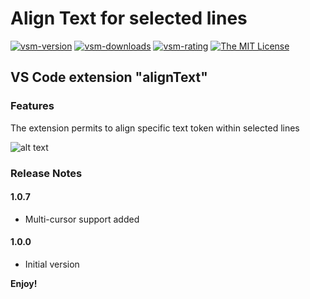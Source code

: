# Align Text for selected lines

[![vsm-version](https://img.shields.io/visual-studio-marketplace/v/SergeLamikhov.aligntokens?style=flat-square&label=VS%20Marketplace&logo=visual-studio-code)](https://marketplace.visualstudio.com/items?itemName=SergeLamikhov.aligntokens)
[![vsm-downloads](https://img.shields.io/visual-studio-marketplace/d/SergeLamikhov.aligntokens?style=flat-square&label=downloads&logo=visual-studio-code)](https://marketplace.visualstudio.com/items?itemName=SergeLamikhov.aligntokens)
[![vsm-rating](https://img.shields.io/visual-studio-marketplace/r/SergeLamikhov.aligntokens?style=flat-square&label=rating&logo=visual-studio-code)](https://marketplace.visualstudio.com/items?itemName=SergeLamikhov.aligntokens)
[![The MIT License](https://img.shields.io/badge/license-MIT-orange.svg?style=flat-square)](http://opensource.org/licenses/MIT)

## VS Code extension "alignText"

### Features

The extension permits to align specific text token within selected lines

![alt text](alignText.gif)

### Release Notes

#### 1.0.7

- Multi-cursor support added

#### 1.0.0

- Initial version

**Enjoy!**
